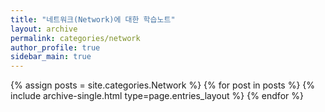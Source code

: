 ```yaml
---
title: "네트워크(Network)에 대한 학습노트"
layout: archive
permalink: categories/network
author_profile: true
sidebar_main: true
---
```


{% assign posts = site.categories.Network %}
{% for post in posts %} {% include archive-single.html type=page.entries_layout %} {% endfor %}